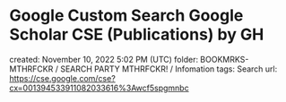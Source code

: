 # Google Custom Search Google Scholar CSE (Publications) by GH

created: November 10, 2022 5:02 PM (UTC)
folder: BOOKMRKS-MTHRFCKR / SEARCH PARTY MTHRFCKR! / Infomation
tags: Search
url: https://cse.google.com/cse?cx=001394533911082033616%3Awcf5spgmnbc